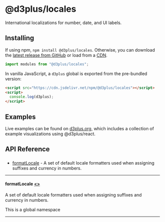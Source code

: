 # @d3plus/locales
  
International localizations for number, date, and UI labels.

## Installing

If using npm, `npm install @d3plus/locales`. Otherwise, you can download the [latest release from GitHub](https://github.com/d3plus/d3plus/releases/latest) or load from a [CDN](https://cdn.jsdelivr.net/npm/@d3plus/locales).

```js
import modules from "@d3plus/locales";
```

In vanilla JavaScript, a `d3plus` global is exported from the pre-bundled version:

```html
<script src="https://cdn.jsdelivr.net/npm/@d3plus/locales"></script>
<script>
  console.log(d3plus);
</script>
```

## Examples

Live examples can be found on [d3plus.org](https://d3plus.org/), which includes a collection of example visualizations using @d3plus/react.

## API Reference

##### 
* [formatLocale](#formatLocale) - A set of default locale formatters used when assigning suffixes and currency in numbers.

---

<a name="formatLocale"></a>
#### **formatLocale** [<>](https://github.com/d3plus/d3plus/blob/main/packages/locales/src/dictionaries/formatLocale.js#L1)

A set of default locale formatters used when assigning suffixes and currency in numbers.


This is a global namespace

---

